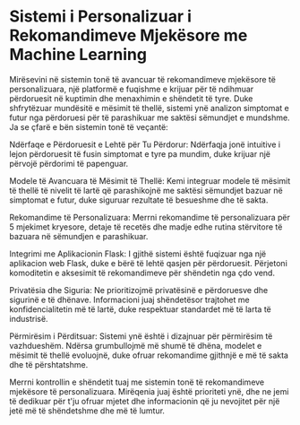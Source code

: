 # Sistemi i Personalizuar i Rekomandimeve Mjekësore me Machine Learning
Mirësevini në sistemin tonë të avancuar të rekomandimeve mjekësore të personalizuara, një platformë e fuqishme e krijuar për të ndihmuar përdoruesit në kuptimin dhe menaxhimin e shëndetit të tyre. Duke shfrytëzuar mundësitë e mësimit të thellë, sistemi ynë analizon simptomat e futur nga përdoruesi për të parashikuar me saktësi sëmundjet e mundshme. Ja se çfarë e bën sistemin tonë të veçantë:

Ndërfaqe e Përdoruesit e Lehtë për Tu Përdorur: Ndërfaqja jonë intuitive i lejon përdoruesit të fusin simptomat e tyre pa mundim, duke krijuar një përvojë përdorimi të papenguar.

Modele të Avancuara të Mësimit të Thellë: Kemi integruar modele të mësimit të thellë të nivelit të lartë që parashikojnë me saktësi sëmundjet bazuar në simptomat e futur, duke siguruar rezultate të besueshme dhe të sakta.

Rekomandime të Personalizuara: Merrni rekomandime të personalizuara për 5 mjekimet kryesore, detaje të recetës dhe madje edhe rutina stërvitore të bazuara në sëmundjen e parashikuar.

Integrimi me Aplikacionin Flask: I gjithë sistemi është fuqizuar nga një aplikacion web Flask, duke e bërë të lehtë qasjen për përdoruesit. Përjetoni komoditetin e aksesimit të rekomandimeve për shëndetin nga çdo vend.

Privatësia dhe Siguria: Ne prioritizojmë privatësinë e përdoruesve dhe sigurinë e të dhënave. Informacioni juaj shëndetësor trajtohet me konfidencialitetin më të lartë, duke respektuar standardet më të larta të industrisë.

Përmirësim i Përditsuar: Sistemi ynë është i dizajnuar për përmirësim të vazhdueshëm. Ndërsa grumbullojmë më shumë të dhëna, modelet e mësimit të thellë evoluojnë, duke ofruar rekomandime gjithnjë e më të sakta dhe të përshtatshme.

Merrni kontrollin e shëndetit tuaj me sistemin tonë të rekomandimeve mjekësore të personalizuara. Mirëqenia juaj është prioriteti ynë, dhe ne jemi të dedikuar për t'ju ofruar mjetet dhe informacionin që ju nevojitet për një jetë më të shëndetshme dhe më të lumtur.
